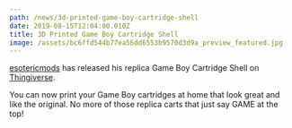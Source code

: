```yaml
---
path: /news/3d-printed-game-boy-cartridge-shell
date: 2019-08-15T12:04:00.010Z
title: 3D Printed Game Boy Cartridge Shell
image: /assets/bc6ffd544b77ea56dd6553b9570d3d9a_preview_featured.jpg
---
```

[esotericmods](https://www.instagram.com/esotericmods/) has released his replica Game Boy Cartridge Shell on [Thingiverse](https://www.thingiverse.com/thing:3810798). 

You can now print your Game Boy cartridges at home that look great and like the original. No more of those replica carts that just say GAME at the top!
